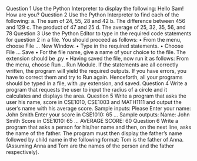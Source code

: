 Question 1
Use the Python Interpreter to display the following:
Hello Sam! How are you?
Question 2
Use the Python Interpreter to find each of the following:
a. The sum of 24, 55, 28 and 42
b. The difference between 456 and 129
c. The product of 47 and 25
d. The average of 25, 32, 35, 56, and 78
Question 3
Use the Python Editor to type in the required code statements for question 2 in a file. You should
proceed as follows:
• From the menu, choose File … New Window.
• Type in the required statements.
• Choose File … Save
• For the file name, give a name of your choice to the file. The extension should be .py
• Having saved the file, now run it as follows: From the menu, choose Run .. Run Module.
If the statements are all correctly written, the program will yield the required outputs. If you have
errors, you have to correct them and try to Run again.
Henceforth, all your programs should be typed in a file, with .py
extension, and saved.
Question 4
Write a program that requests the user to input the radius of a circle and it calculates and
displays the area.
Question 5
Write a program that asks the user his name, score in CSE1010, CSE1003 and MATH1111
and output the user’s name with his average score.
Sample inputs:
Please Enter your name: John Smith
Enter your score in CSE1010: 65
…
Sample outputs:
Name: John Smith
Score in CSE1010: 65
…
AVERAGE SCORE: 60
Question 6
Write a program that asks a person for his/her name and then, on the next line, asks the
name of the father. The program must then display the father’s name followed by child
name in the following format:
Tom is the father of Anna. (Assuming Anna and Tom are the names of the person and the
father respectively).
